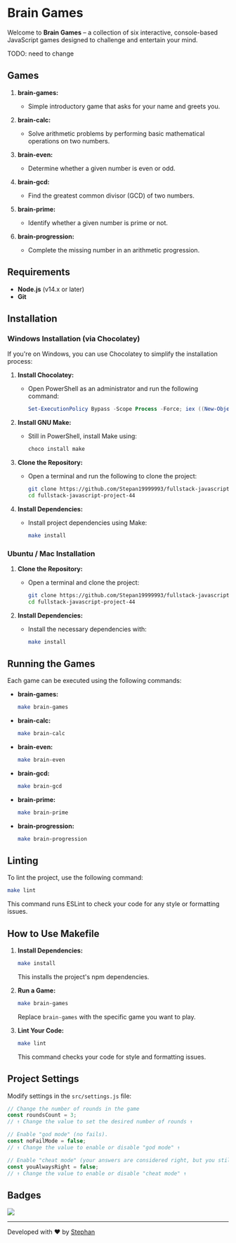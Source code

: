 # Brain Games

Welcome to **Brain Games** – a collection of six interactive, console-based JavaScript games designed to challenge and entertain your mind.

TODO: need to change 

## Games

1. **brain-games:**
   - Simple introductory game that asks for your name and greets you.

2. **brain-calc:**
   - Solve arithmetic problems by performing basic mathematical operations on two numbers.

3. **brain-even:**
   - Determine whether a given number is even or odd.

4. **brain-gcd:**
   - Find the greatest common divisor (GCD) of two numbers.

5. **brain-prime:**
   - Identify whether a given number is prime or not.

6. **brain-progression:**
   - Complete the missing number in an arithmetic progression.

## Requirements

- **Node.js** (v14.x or later)
- **Git**

## Installation

### Windows Installation (via Chocolatey)

If you're on Windows, you can use Chocolatey to simplify the installation process:

1. **Install Chocolatey:**
   - Open PowerShell as an administrator and run the following command:
     ```powershell
     Set-ExecutionPolicy Bypass -Scope Process -Force; iex ((New-Object System.Net.WebClient).DownloadString('https://chocolatey.org/install.ps1'))
     ```

2. **Install GNU Make:**
   - Still in PowerShell, install Make using:
     ```powershell
     choco install make
     ```

3. **Clone the Repository:**
   - Open a terminal and run the following to clone the project:
     ```bash
     git clone https://github.com/Stepan19999993/fullstack-javascript-project-44
     cd fullstack-javascript-project-44
     ```

4. **Install Dependencies:**
   - Install project dependencies using Make:
     ```bash
     make install
     ```

### Ubuntu / Mac Installation

1. **Clone the Repository:**
   - Open a terminal and clone the project:
     ```bash
     git clone https://github.com/Stepan19999993/fullstack-javascript-project-44
     cd fullstack-javascript-project-44
     ```

2. **Install Dependencies:**
   - Install the necessary dependencies with:
     ```bash
     make install
     ```

## Running the Games

Each game can be executed using the following commands:

- **brain-games:**
  ```bash
  make brain-games
  ```

- **brain-calc:**
  ```bash
  make brain-calc
  ```

- **brain-even:**
  ```bash
  make brain-even
  ```

- **brain-gcd:**
  ```bash
  make brain-gcd
  ```

- **brain-prime:**
  ```bash
  make brain-prime
  ```

- **brain-progression:**
  ```bash
  make brain-progression
  ```

## Linting

To lint the project, use the following command:

```bash
make lint
```

This command runs ESLint to check your code for any style or formatting issues.

## How to Use Makefile

1. **Install Dependencies:**
   ```bash
   make install
   ```
   This installs the project's npm dependencies.
   
3. **Run a Game:**
   ```bash
   make brain-games
   ```
   Replace `brain-games` with the specific game you want to play.

4. **Lint Your Code:**
   ```bash
   make lint
   ```
   This command checks your code for style and formatting issues.

## Project Settings

Modify settings in the `src/settings.js` file:

```javascript
// Change the number of rounds in the game
const roundsCount = 3;
// ↑ Change the value to set the desired number of rounds ↑

// Enable "god mode" (no fails).
const noFailMode = false;
// ↑ Change the value to enable or disable "god mode" ↑

// Enable "cheat mode" (your answers are considered right, but you still fail).
const youAlwaysRight = false;
// ↑ Change the value to enable or disable "cheat mode" ↑
```

## Badges

<a href="https://codeclimate.com/github/Stepan19999993/fullstack-javascript-project-44/maintainability"><img src="https://api.codeclimate.com/v1/badges/a63658e6920252318329/maintainability"/></a>

---

Developed with ❤️ by [Stephan](https://github.com/Stephan-js)

